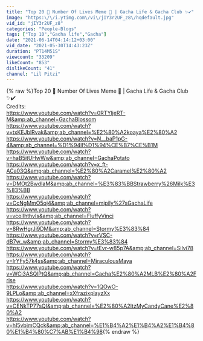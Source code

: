 ```yaml
---
title: "Top 20 👑 Number Of Lives Meme 👑 | Gacha Life & Gacha Club ✨✔️"
image: "https:\/\/i.ytimg.com\/vi\/jIY3r2UF_z8\/hqdefault.jpg"
vid_id: "jIY3r2UF_z8"
categories: "People-Blogs"
tags: ["Top 10","Gacha life","Gacha"]
date: "2021-06-14T04:14:12+03:00"
vid_date: "2021-05-30T14:43:23Z"
duration: "PT14M51S"
viewcount: "33209"
likeCount: "853"
dislikeCount: "41"
channel: "Lil Pitzi"
---
```

{% raw %}Top 20 👑 Number Of Lives Meme 👑 | Gacha Life &amp; Gacha Club ✨✔️<br />Credits: <br /><a rel="nofollow" target="blank" href="https://www.youtube.com/watch?v=0RTYljeRT-M&amp;ab_channel=GachaBlossom">https://www.youtube.com/watch?v=0RTYljeRT-M&amp;ab_channel=GachaBlossom</a><br /><a rel="nofollow" target="blank" href="https://www.youtube.com/watch?v=txKEJblRvak&amp;ab_channel=%E2%80%A2koaya%E2%80%A2">https://www.youtube.com/watch?v=txKEJblRvak&amp;ab_channel=%E2%80%A2koaya%E2%80%A2</a><br /><a rel="nofollow" target="blank" href="https://www.youtube.com/watch?v=N__baP1pG-4&amp;ab_channel=%D1%94ll%D1%94%CE%B7%CE%B1M">https://www.youtube.com/watch?v=N__baP1pG-4&amp;ab_channel=%D1%94ll%D1%94%CE%B7%CE%B1M</a><br /><a rel="nofollow" target="blank" href="https://www.youtube.com/watch?v=haB5itUHwWw&amp;ab_channel=GachaPotato">https://www.youtube.com/watch?v=haB5itUHwWw&amp;ab_channel=GachaPotato</a><br /><a rel="nofollow" target="blank" href="https://www.youtube.com/watch?v=x_ft-ACa03Q&amp;ab_channel=%E2%80%A2Caramel%E2%80%A2">https://www.youtube.com/watch?v=x_ft-ACa03Q&amp;ab_channel=%E2%80%A2Caramel%E2%80%A2</a><br /><a rel="nofollow" target="blank" href="https://www.youtube.com/watch?v=DMOt2BwdIaM&amp;ab_channel=%E3%83%BBStrawberry%26Milk%E3%83%BB">https://www.youtube.com/watch?v=DMOt2BwdIaM&amp;ab_channel=%E3%83%BBStrawberry%26Milk%E3%83%BB</a><br /><a rel="nofollow" target="blank" href="https://www.youtube.com/watch?v=CcNgMmO5oj4&amp;ab_channel=mipily%27sGachaLife">https://www.youtube.com/watch?v=CcNgMmO5oj4&amp;ab_channel=mipily%27sGachaLife</a><br /><a rel="nofollow" target="blank" href="https://www.youtube.com/watch?v=vcolIhthvIs&amp;ab_channel=FluffyVinci">https://www.youtube.com/watch?v=vcolIhthvIs&amp;ab_channel=FluffyVinci</a><br /><a rel="nofollow" target="blank" href="https://www.youtube.com/watch?v=8RwHgrJi9DM&amp;ab_channel=Stormy%E3%83%84">https://www.youtube.com/watch?v=8RwHgrJi9DM&amp;ab_channel=Stormy%E3%83%84</a><br /><a rel="nofollow" target="blank" href="https://www.youtube.com/watch?v=rVSC-dB7w_w&amp;ab_channel=Stormy%E3%83%84">https://www.youtube.com/watch?v=rVSC-dB7w_w&amp;ab_channel=Stormy%E3%83%84</a><br /><a rel="nofollow" target="blank" href="https://www.youtube.com/watch?v=tEvr-w85p7A&amp;ab_channel=Silvi78">https://www.youtube.com/watch?v=tEvr-w85p7A&amp;ab_channel=Silvi78</a><br /><a rel="nofollow" target="blank" href="https://www.youtube.com/watch?v=IrYFy57k4ss&amp;ab_channel=MiraculousMaya">https://www.youtube.com/watch?v=IrYFy57k4ss&amp;ab_channel=MiraculousMaya</a><br /><a rel="nofollow" target="blank" href="https://www.youtube.com/watch?v=WCi3ASQlPtQ&amp;ab_channel=Gacha%E2%80%A2MLB%E2%80%A2Frise">https://www.youtube.com/watch?v=WCi3ASQlPtQ&amp;ab_channel=Gacha%E2%80%A2MLB%E2%80%A2Frise</a><br /><a rel="nofollow" target="blank" href="https://www.youtube.com/watch?v=1QOwO-9LPLo&amp;ab_channel=xXfrazixplayzXx">https://www.youtube.com/watch?v=1QOwO-9LPLo&amp;ab_channel=xXfrazixplayzXx</a><br /><a rel="nofollow" target="blank" href="https://www.youtube.com/watch?v=CENkTP77sQI&amp;ab_channel=%E2%80%A2ItzMyCandyCane%E2%80%A2">https://www.youtube.com/watch?v=CENkTP77sQI&amp;ab_channel=%E2%80%A2ItzMyCandyCane%E2%80%A2</a><br /><a rel="nofollow" target="blank" href="https://www.youtube.com/watch?v=hI5vbjmCQck&amp;ab_channel=%E1%B4%A2%E1%B4%A2%E1%B4%80%E1%B4%80%C7%AB%E1%B4%98">https://www.youtube.com/watch?v=hI5vbjmCQck&amp;ab_channel=%E1%B4%A2%E1%B4%A2%E1%B4%80%E1%B4%80%C7%AB%E1%B4%98</a>{% endraw %}
